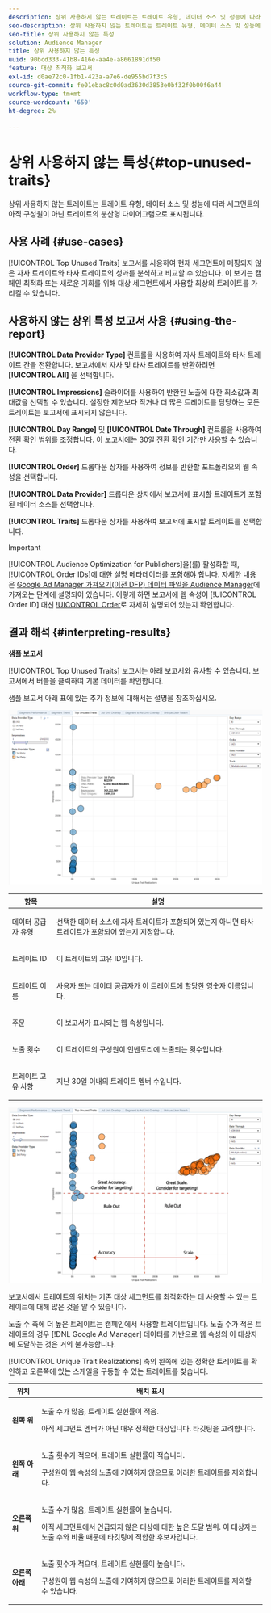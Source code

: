 ```yaml
---
description: 상위 사용하지 않는 트레이트는 트레이트 유형, 데이터 소스 및 성능에 따라 세그먼트의 아직 구성원이 아닌 트레이트의 분산형 다이어그램으로 표시됩니다.
seo-description: 상위 사용하지 않는 트레이트는 트레이트 유형, 데이터 소스 및 성능에 따라 세그먼트의 아직 구성원이 아닌 트레이트의 분산형 다이어그램으로 표시됩니다.
seo-title: 상위 사용하지 않는 특성
solution: Audience Manager
title: 상위 사용하지 않는 특성
uuid: 90bcd333-41b8-416e-aa4e-a8661891df50
feature: 대상 최적화 보고서
exl-id: d0ae72c0-1fb1-423a-a7e6-de955bd7f3c5
source-git-commit: fe01ebac8c0d0ad3630d3853e0bf32f0b00f6a44
workflow-type: tm+mt
source-wordcount: '650'
ht-degree: 2%

---
```


# 상위 사용하지 않는 특성{#top-unused-traits}

상위 사용하지 않는 트레이트는 트레이트 유형, 데이터 소스 및 성능에 따라 세그먼트의 아직 구성원이 아닌 트레이트의 분산형 다이어그램으로 표시됩니다.

## 사용 사례 {#use-cases}

[!UICONTROL Top Unused Traits] 보고서를 사용하여 현재 세그먼트에 매핑되지 않은 자사 트레이트와 타사 트레이트의 성과를 분석하고 비교할 수 있습니다. 이 보기는 캠페인 최적화 또는 새로운 기회를 위해 대상 세그먼트에서 사용할 최상의 트레이트를 가리킬 수 있습니다.

## 사용하지 않는 상위 특성 보고서 사용 {#using-the-report}

**[!UICONTROL Data Provider Type]** 컨트롤을 사용하여 자사 트레이트와 타사 트레이트 간을 전환합니다. 보고서에서 자사 및 타사 트레이트를 반환하려면 **[!UICONTROL All]** 을 선택합니다.

**[!UICONTROL Impressions]** 슬라이더를 사용하여 반환된 노출에 대한 최소값과 최대값을 선택할 수 있습니다. 설정한 제한보다 작거나 더 많은 트레이트를 담당하는 모든 트레이트는 보고서에 표시되지 않습니다.

**[!UICONTROL Day Range]** 및 **[!UICONTROL Date Through]** 컨트롤을 사용하여 전환 확인 범위를 조정합니다. 이 보고서에는 30일 전환 확인 기간만 사용할 수 있습니다.

**[!UICONTROL Order]** 드롭다운 상자를 사용하여 정보를 반환할 포트폴리오의 웹 속성을 선택합니다.

**[!UICONTROL Data Provider]** 드롭다운 상자에서 보고서에 표시할 트레이트가 포함된 데이터 소스를 선택합니다.

**[!UICONTROL Traits]** 드롭다운 상자를 사용하여 보고서에 표시할 트레이트를 선택합니다.

>[!IMPORTANT]
>
>[!UICONTROL Audience Optimization for Publishers]을(를) 활성화할 때, [!UICONTROL Order IDs]에 대한 설명 메타데이터를 포함해야 합니다. 자세한 내용은 [Google Ad Manager 가져오기(이전 DFP) 데이터 파일을 Audience Manager](../../../reporting/audience-optimization-reports/aor-publishers/import-dfp.md)에 가져오는 단계에 설명되어 있습니다. 이렇게 하면 보고서에 웹 속성이 [!UICONTROL Order ID] 대신 [!UICONTROL Order](으)로 자세히 설명되어 있는지 확인합니다.

## 결과 해석 {#interpreting-results}

**샘플 보고서**

[!UICONTROL Top Unused Traits] 보고서는 아래 보고서와 유사할 수 있습니다. 보고서에서 버블을 클릭하여 기본 데이터를 확인합니다.

샘플 보고서 아래 표에 있는 추가 정보에 대해서는 설명을 참조하십시오.

![](assets/publisher_unused_traits.png)

<table id="table_AFE2540583C34835B04584693ADFD26A"> 
 <thead> 
  <tr> 
   <th colname="col1" class="entry"> 항목 </th> 
   <th colname="col2" class="entry"> 설명 </th> 
  </tr>
 </thead>
 <tbody> 
  <tr> 
   <td colname="col1"> <p><span class="wintitle"> 데이터 공급자 유형</span> </p> </td> 
   <td colname="col2"> <p>선택한 데이터 소스에 자사 트레이트가 포함되어 있는지 아니면 타사 트레이트가 포함되어 있는지 지정합니다. </p> </td> 
  </tr> 
  <tr> 
   <td colname="col1"> <p><span class="wintitle"> 트레이트 ID</span> </p> </td> 
   <td colname="col2"> <p>이 트레이트의 고유 ID입니다. </p> </td> 
  </tr> 
  <tr> 
   <td colname="col1"> <p><span class="wintitle"> 트레이트 이름</span> </p> </td> 
   <td colname="col2"> <p>사용자 또는 데이터 공급자가 이 트레이트에 할당한 영숫자 이름입니다. </p> </td> 
  </tr> 
  <tr> 
   <td colname="col1"> <p><span class="wintitle"> 주문</span> </p> </td> 
   <td colname="col2"> <p>이 보고서가 표시되는 웹 속성입니다. </p> </td> 
  </tr> 
  <tr> 
   <td colname="col1"> <p><span class="wintitle"> 노출 횟수</span> </p> </td> 
   <td colname="col2"> <p>이 트레이트의 구성원이 인벤토리에 노출되는 횟수입니다. </p> </td> 
  </tr> 
  <tr> 
   <td colname="col1"> <p><span class="wintitle"> 트레이트 고유 사항</span> </p> </td> 
   <td colname="col2"> <p>지난 30일 이내의 트레이트 멤버 수입니다. </p> </td> 
  </tr> 
 </tbody> 
</table>

![](assets/publisher_unused_traits_final.png)

보고서에서 트레이트의 위치는 기존 대상 세그먼트를 최적화하는 데 사용할 수 있는 트레이트에 대해 많은 것을 알 수 있습니다.

노출 수 축에 더 높은 트레이트는 캠페인에서 사용할 트레이트입니다. 노출 수가 적은 트레이트의 경우 [!DNL Google Ad Manager] 데이터를 기반으로 웹 속성의 이 대상자에 도달하는 것은 거의 불가능합니다.

[!UICONTROL Unique Trait Realizations] 축의 왼쪽에 있는 정확한 트레이트를 확인하고 오른쪽에 있는 스케일을 구동할 수 있는 트레이트를 찾습니다.

<table id="table_A29253B30DFA4CD7B3B7C320DE0BDEA4"> 
 <thead> 
  <tr> 
   <th colname="col1" class="entry"> 위치 </th> 
   <th colname="col2" class="entry"> 배치 표시 </th> 
  </tr> 
 </thead>
 <tbody> 
  <tr> 
   <td colname="col1"> <p> <b>왼쪽 위</b> </p> </td> 
   <td colname="col2"> <p>노출 수가 많음, 트레이트 실현률이 적음. </p> <p>아직 세그먼트 멤버가 아닌 매우 정확한 대상입니다. 타깃팅을 고려합니다. </p> </td> 
  </tr> 
  <tr> 
   <td colname="col1"> <p> <b>왼쪽 아래</b> </p> </td> 
   <td colname="col2"> <p>노출 횟수가 적으며, 트레이트 실현률이 적습니다. </p> <p> 구성원이 웹 속성의 노출에 기여하지 않으므로 이러한 트레이트를 제외합니다. </p> </td> 
  </tr> 
  <tr> 
   <td colname="col1"> <p> <b>오른쪽 위</b> </p> </td> 
   <td colname="col2"> <p>노출 수가 많음, 트레이트 실현률이 높습니다. </p> <p>아직 세그먼트에서 언급되지 않은 대상에 대한 높은 도달 범위. 이 대상자는 노출 수와 비율 때문에 타깃팅에 적합한 후보자입니다. </p> </td> 
  </tr> 
  <tr> 
   <td colname="col1"> <p> <b>오른쪽 아래</b> </p> </td> 
   <td colname="col2"> <p>노출 횟수가 적으며, 트레이트 실현률이 높습니다. </p> <p> 구성원이 웹 속성의 노출에 기여하지 않으므로 이러한 트레이트를 제외할 수 있습니다. </p> </td> 
  </tr> 
 </tbody> 
</table>
